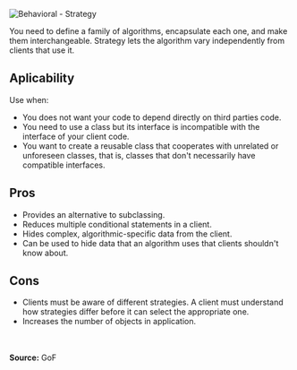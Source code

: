 ![Behavioral - Strategy](https://user-images.githubusercontent.com/60556559/152667864-33fcdd51-072c-4311-a235-baf53c6fd06d.png)

<p>You need to define a family of algorithms, encapsulate each one, and make them interchangeable. Strategy lets the algorithm vary independently from clients that use it.</p>

<h2>Aplicability</h2>
<p>Use when:</p>
<ul>
	<li>You does not want your code to depend directly on third parties code.</li>
	<li>You need to use a class but its interface is incompatible with the interface of your client code.</li>
	<li>You want to create a reusable class that cooperates with unrelated or unforeseen classes, that is, classes that don't necessarily have compatible interfaces.</li>
</ul>

<h2>Pros</h2>
<ul>
    <li>Provides an alternative to subclassing.</li>
	<li>Reduces multiple conditional statements in a client.</li>
	<li>Hides complex, algorithmic-specific data from the client.</li>
    <li>Can be used to hide data that an algorithm uses that clients shouldn't know about.</li>
</ul>
<h2>Cons</h2>
<ul>
	<li>Clients must be aware of different strategies. A client must understand how strategies differ before it can select the appropriate one.</li>
    <li>Increases the number of objects in application.</li>
</ul>
<br>
<br>
<b>Source:</b> GoF